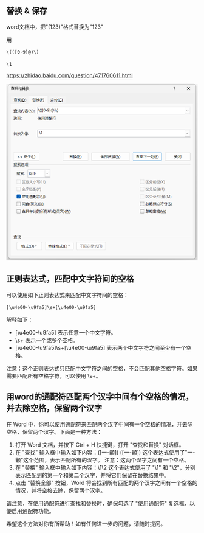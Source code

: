 
## 替换 & 保存

word文档中，把"(123)"格式替换为"123"

用
```
\(([0-9]@)\)

\1
```
https://zhidao.baidu.com/question/471760611.html

![](PasteImage/2023-02-11-00-29-02.png)

## 正则表达式，匹配中文字符间的空格

可以使用如下正则表达式来匹配中文字符间的空格：

`[\u4e00-\u9fa5]\s+[\u4e00-\u9fa5]`

解释如下：

- [\u4e00-\u9fa5] 表示任意一个中文字符。
- \s+ 表示一个或多个空格。
- [\u4e00-\u9fa5]\s+[\u4e00-\u9fa5] 表示两个中文字符之间至少有一个空格。

注意：这个正则表达式只匹配中文字符之间的空格，不会匹配其他空格字符。如果需要匹配所有空格字符，可以使用 \s+。

## 用word的通配符匹配两个汉字中间有个空格的情况，并去除空格，保留两个汉字

在 Word 中，你可以使用通配符来匹配两个汉字中间有一个空格的情况，并去除空格，保留两个汉字。下面是一种方法：

1. 打开 Word 文档，并按下 Ctrl + H 快捷键，打开 "查找和替换" 对话框。
2. 在 "查找" 输入框中输入如下内容：([一-龥]) ([一-龥])
   这个表达式使用了"一-龥"这个范围，表示匹配所有的汉字。
   注意：这两个汉字之间有一个空格。
3. 在 "替换" 输入框中输入如下内容：\1\2
   这个表达式使用了 "\1" 和 "\2"，分别表示匹配到的第一个和第二个汉字，并将它们保留在替换结果中。
4. 点击 "替换全部" 按钮，Word 将会找到所有匹配的两个汉字之间有一个空格的情况，并将空格去除，保留两个汉字。

请注意，在使用通配符进行查找和替换时，确保勾选了 "使用通配符" 复选框，以便启用通配符功能。

希望这个方法对你有所帮助！如有任何进一步的问题，请随时提问。

